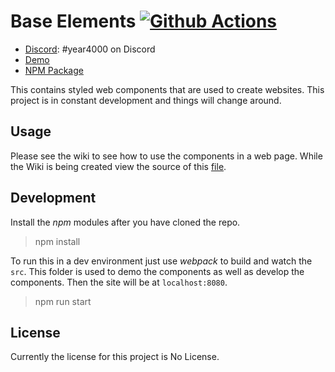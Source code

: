 # Base Elements [![Github Actions](https://github.com/ewized/base-elements/workflows/Node%20CI/badge.svg)](https://github.com/ewized/base-elements)

- [Discord](https://discord.gg/ySj69qR): #year4000 on Discord
- [Demo](https://base-elements.ewized.com/)
- [NPM Package](https://github.com/ewized/base-elements/packages/55529)

This contains styled web components that are used to create websites.
This project is in constant development and things will change around.


## Usage

Please see the wiki to see how to use the components in a web page.
While the Wiki is being created view the source of this [file](https://github.com/ewized/base-elements/blob/master/public/index.html).


## Development

Install the *npm* modules after you have cloned the repo.

> npm install

To run this in a dev environment just use *webpack* to build and watch the `src`.
This folder is used to demo the components as well as develop the components.
Then the site will be at `localhost:8080`.

> npm run start

## License

Currently the license for this project is No License.

